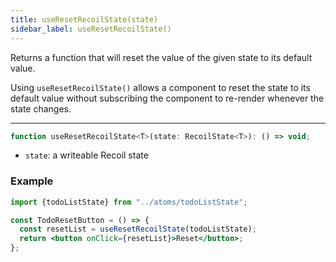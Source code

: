 ```yaml
---
title: useResetRecoilState(state)
sidebar_label: useResetRecoilState()
---
```


Returns a function that will reset the value of the given state to its default value.

Using `useResetRecoilState()` allows a component to reset the state to its default value without subscribing the component to re-render whenever the state changes.

---

```jsx
function useResetRecoilState<T>(state: RecoilState<T>): () => void;
```

- `state`: a writeable Recoil state

### Example

```jsx
import {todoListState} from "../atoms/todoListState";

const TodoResetButton = () => {
  const resetList = useResetRecoilState(todoListState);
  return <button onClick={resetList}>Reset</button>;
};
```
